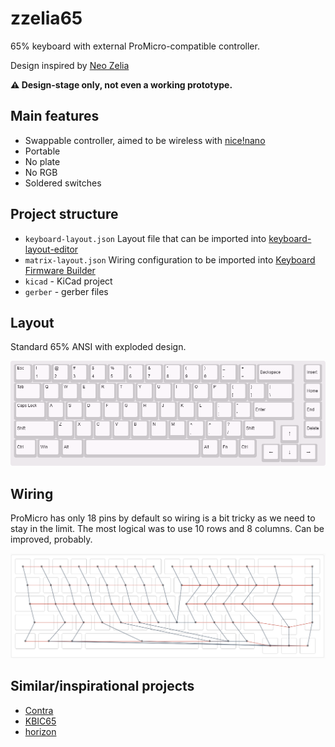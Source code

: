 # zzelia65

65% keyboard with external ProMicro-compatible controller.

Design inspired by [Neo Zelia](https://geekhack.org/index.php?topic=62449.0)

**⚠️ Design-stage only, not even a working prototype.**

## Main features

- Swappable controller, aimed to be wireless with [nice!nano](https://nicekeyboards.com/nice-nano/)
- Portable
- No plate
- No RGB
- Soldered switches

## Project structure

- `keyboard-layout.json` Layout file that can be imported into [keyboard-layout-editor](http://www.keyboard-layout-editor.com)
- `matrix-layout.json` Wiring configuration to be imported into [Keyboard Firmware Builder](https://builder.mrkeebs.com)
- `kicad` - KiCad project
- `gerber` - gerber files

## Layout

Standard 65% ANSI with exploded design.

<img src='images\keyboard-layout.png' width="600">

## Wiring

ProMicro has only 18 pins by default so wiring is a bit tricky as we need to stay in the limit. The most logical was to use 10 rows and 8 columns. Can be improved, probably.

<img src='images\wiring.png' width="600">

## Similar/inspirational projects

- [Contra](https://github.com/ai03-2725/Contra)
- [KBIC65](https://github.com/b-karl/KBIC65)
- [horizon](https://github.com/skarrmann/horizon)

